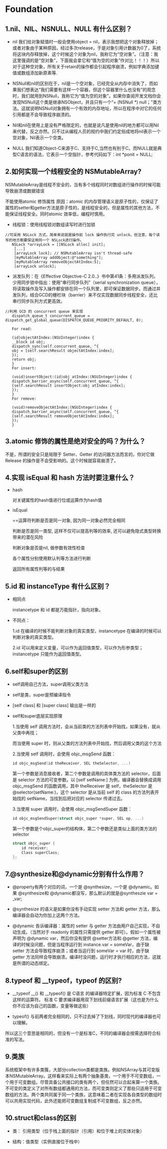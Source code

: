 # Foundation
## 1.nil、NIL、NSNULL、NULL 有什么区别？

- nil 我们给对象赋值时一般会使用object = nil，表示我想把这个对象释放掉；
或者对象由于某种原因，经过多次release，于是对象引用计数器为0了，系统将这块内存释放掉，这个时候这个对象为nil，我称它为“空对象”。（注意：我这里强调的是“空对象”，下面我会拿它和“值为空的对象”作对比！！！）所以对于这种空对象，所有关于retain的操作都会引起程序崩溃，例如字典添加键值或数组添加新原素等.
- NSNull和nil的区别在于，nil是一个空对象，已经完全从内存中消失了，而如果我们想表达“我们需要有这样一个容器，但这个容器里什么也没有”的观念时，我们就用到NSNull，我称它为“值为空的对象”。如果你查阅开发文档你会发现NSNull这个类是继承NSObject，并且只有一个“+ (NSNull *) null；”类方法。这就说明NSNull对象拥有一个有效的内存地址，所以在程序中对它的任何引用都是不会导致程序崩溃的。
- Nil和nil在使用上是没有严格限定的，也就是说凡是使用nil的地方都可以用Nil来代替，反之亦然。只不过从编程人员的规约中我们约定俗成地将nil表示一个空对象，Nil表示一个空类。

- NULL 我们知道Object-C来源于C、支持于C,当然也有别于C。而NULL就是典型C语言的语法，它表示一个空指针，参考代码如下：int *ponit = NULL;

## 2.如何实现一个线程安全的 NSMutableArray? 

NSMutableArray是线程不安全的，当有多个线程同时对数组进行操作的时候可能导致崩溃或数据错误

不能使用atomic 修饰属性
原因：atomic 的内存管理语义是原子性的，仅保证了属性的setter和getter方法是原子性的，是线程安全的，但是属性的其他方法，不能保证线程安全。同时atomic 效率低，编程时慎用。

- 线程锁：使用线程锁对数组读写时进行加锁

```
//可采用 NSLock 方式，简单来说就是操作前 lock 操作执行完 unlock。但注意，每个读写的地方都要保证用同一个 NSLock进行操作。
   NSLock *arrayLock = [[NSLock alloc] init];
    [...]
    [arrayLock lock]; // NSMutableArray isn't thread-safe
    [myMutableArray addObject:@"something"];
    [myMutableArray removeObjectAtIndex:5];
    [arrayLock unlock];

```

- 派发队列：在《Effective Objective-C 2.0..》书中第41条：多用派发队列，少用同步锁中指出：使用“串行同步队列”（serial synchronization queue），将读取操作及写入操作都安排在同一个队列里，即可保证数据同步。而通过并发队列，结合GCD的栅栏块（barrier）来不仅实现数据同步线程安全，还比串行同步队列方式更高效。
```
//利用 GCD 的 concurrent queue 来实现
   dispatch_queue_t concurrent_queue = dispatch_get_global_queue(DISPATCH_QUEUE_PRIORITY_DEFAULT, 0);

   For read:

   (id)objectAtIndex:(NSUInteger)index {
   __block id obj;
   dispatch_sync(self.concurrent_queue, ^{
   obj = [self.searchResult objectAtIndex:index];
   });
   return obj;
   }
   For insert:

   (void)insertObject:(id)obj atIndex:(NSUInteger)index {
   dispatch_barrier_async(self.concurrent_queue, ^{
   [self.searchResult insertObject:obj atIndex:index];
   });
   }
   For remove:

   (void)removeObjectAtIndex:(NSUInteger)index {
   dispatch_barrier_async(self.concurrent_queue, ^{
   [self.searchResult removeObjectAtIndex:index];
   });
   }

```

## 3.atomic 修饰的属性是绝对安全的吗？为什么？

不是，所谓的安全只是局限于 Setter、Getter 的访问器方法而言的，你对它做 Release 的操作是不会受影响的。这个时候就容易崩溃了。

## 4.实现 isEqual 和 hash 方法时要注意什么？

- hash
	
	对关键属性的hash值进行位或运算作为hash值

- isEqual
	
	==运算符判断是否是同一对象, 因为同一对象必然完全相同

	判断是否是同一类型, 这样不仅可以提高判等的效率, 还可以避免隐式类型转换带来的潜在风险

	判断对象是否是nil, 做参数有效性检查

	各个属性分别使用默认判等方法进行判断

	返回所有属性判等的与结果

## 5.id 和 instanceType 有什么区别？

- 相同点
	
	instancetype 和 id 都是万能指针，指向对象。

- 不同点：

	1.id 在编译的时候不能判断对象的真实类型，instancetype 在编译的时候可以判断对象的真实类型。

	2.id 可以用来定义变量，可以作为返回值类型，可以作为形参类型；instancetype 只能作为返回值类型。


## 6.self和super的区别

- self调用自己方法，super调用父类方法

- self是类，super是预编译指令

- [self class] 和 [super class] 输出是一样的

- self和super底层实现原理

	1.当使用 self 调用方法时，会从当前类的方法列表中开始找，如果没有，就从父类中再找；

	而当使用 super 时，则从父类的方法列表中开始找，然后调用父类的这个方法

	2.当使用 self 调用时，会使用 objc_msgSend 函数：

	``` c
	id objc_msgSend(id theReceiver, SEL theSelector, ...)
	```

	第一个参数是消息接收者，第二个参数是调用的具体类方法的 selector，后面是 selector 方法的可变参数。以 [self setName:] 为例，编译器会替换成调用 objc_msgSend 的函数调用，其中 theReceiver 是 self，theSelector 是 @selector(setName:)，这个 selector 是从当前 self 的 class 的方法列表开始找的 setName，当找到后把对应的 selector 传递过去。

	3.当使用 super 调用时，会使用 objc_msgSendSuper 函数：

	``` c
	id objc_msgSendSuper(struct objc_super *super, SEL op, ...)
	```

	第一个参数是个objc_super的结构体，第二个参数还是类似上面的类方法的selector

	``` c
	struct objc_super {
  		id receiver;
  		Class superClass;
	};
	```

## 7.@synthesize和@dynamic分别有什么作用？

- @property有两个对应的词，一个是 @synthesize，一个是 @dynamic。如果 @synthesize和 @dynamic都没写，那么默认的就是@syntheszie var = _var;

- @synthesize 的语义是如果你没有手动实现 setter 方法和 getter 方法，那么编译器会自动为你加上这两个方法。

- @dynamic 告诉编译器：属性的 setter 与 getter 方法由用户自己实现，不自动生成。（当然对于 readonly 的属性只需提供 getter 即可）。假如一个属性被声明为 @dynamic var，然后你没有提供 @setter方法和 @getter 方法，编译的时候没问题，但是当程序运行到 instance.var = someVar，由于缺 setter 方法会导致程序崩溃；或者当运行到 someVar = var 时，由于缺 getter 方法同样会导致崩溃。编译时没问题，运行时才执行相应的方法，这就是所谓的动态绑定。

## 8.typeof 和 __typeof，__typeof__ 的区别?

- __typeof __() 和 __typeof() 是 C语言 的编译器特定扩展，因为标准 C 不包含这样的运算符。 标准 C 要求编译器用双下划线前缀语言扩展（这也是为什么你不应该为自己的函数，变量等做这些）

- typeof() 与前两者完全相同的，只不过去掉了下划线，同时现代的编译器也可以理解。

所以这三个意思是相同的，但没有一个是标准C，不同的编译器会按需选择符合标准的写法。

## 9.类族

系统框架中有许多类簇，大部分collection类都是类族。例如NSArray与其可变版本NSMutableArray。这样看来实际上有两个抽象基类，一个用于不可变数组，一个用于可变数组。尽管具备公共接口的类有两个，但任然可以合起来算一个类族。不可变的类定义了对所有数组都通用的方法，而可变类则定义了那些只适用于可变数组的方法。两个类共同属于同一个类族，这意味着二者在实现各自类型的数组时可以共用实现代码，此外还能把可变数组复制成不可变数组，反之亦然。

## 10.struct和class的区别

- 类： 引用类型（位于栈上面的指针（引用）和位于堆上的实体对象）

- 结构：值类型（实例直接位于栈中）
